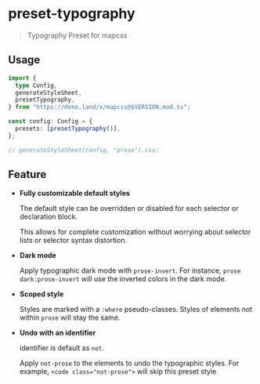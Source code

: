 # preset-typography

> Typography Preset for mapcss

## Usage

```ts
import {
  type Config,
  generateStyleSheet,
  presetTypography,
} from "https://deno.land/x/mapcss@$VERSION.mod.ts";

const config: Config = {
  presets: [presetTypography()],
};

// generateStyleSheet(config, "prose").css;
```

## Feature

- **Fully customizable default styles**

  The default style can be overridden or disabled for each selector or
  declaration block.

  This allows for complete customization without worrying about selector lists
  or selector syntax distortion.

- **Dark mode**

  Apply typographic dark mode with `prose-invert`. For instance,
  `prose dark:prose-invert` will use the inverted colors in the dark mode.

- **Scoped style**

  Styles are marked with a `:where` pseudo-classes. Styles of elements not
  within `prose` will stay the same.

- **Undo with an identifier**

  identifier is default as `not`.

  Apply `not-prose` to the elements to undo the typographic styles. For example,
  `<code class="not-prose">` will skip this preset style
